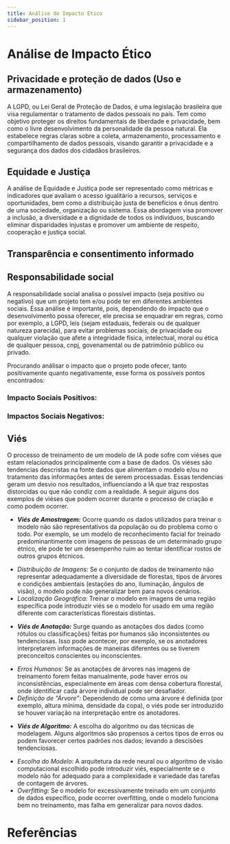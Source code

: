```yaml
---
title: Análise de Impacto Ético
sidebar_position: 1
---
```


# Análise de Impacto Ético

## Privacidade e proteção de dados (Uso e armazenamento)

A LGPD, ou Lei Geral de Proteção de Dados, é uma legislação brasileira que visa regulamentar o tratamento de dados pessoais no país. Tem como objetivo proteger os direitos fundamentais de liberdade e privacidade, bem como o livre desenvolvimento da personalidade da pessoa natural. Ela estabelece regras claras sobre a coleta, armazenamento, processamento e compartilhamento de dados pessoais, visando garantir a privacidade e a segurança dos dados dos cidadãos brasileiros.





## Equidade e Justiça

A análise de Equidade e Justiça pode ser representado como métricas e indicadores que avaliam o acesso igualitário a recursos, serviços e oportunidades, bem como a distribuição justa de benefícios e ônus dentro de uma sociedade, organização ou sistema. Essa abordagem visa promover a inclusão, a diversidade e a dignidade de todos os indivíduos, buscando eliminar disparidades injustas e promover um ambiente de respeito, cooperação e justiça social.






## Transparência e consentimento informado




##  Responsabilidade social

A responsabilidade social analisa o possível impacto (seja positivo ou negativo) que um projeto tem e/ou pode ter em diferentes ambientes sociais. Essa análise é importante, pois, dependendo do impacto que o desenvolvimento possa oferecer, ele precisa se enquadrar em regras, como por exemplo, a LGPD, leis (sejam estaduais, federais ou de qualquer natureza parecida), para evitar problemas sociais, de privacidade ou qualquer violação que afete a integridade física, intelectual, moral ou ética de qualquer pessoa, cnpj, govenamental ou de patrimônio público ou privado.

Procurando análisar o impacto que o projeto pode ofecer, tanto positivamente quanto negativamente, esse forma os possíveis pontos encontrados:



### Impacto Sociais Positivos:




### Impactos Sociais Negativos:




## Viés

O processo de treinamento de um modelo de IA pode sofre com viéses que estam relacionados principalmente com a base de dados. Os viéses são tendencias descristas na fonte dados que alimentam o modelo e/ou no tratamento das informações antes de serem processadas. Essas tendencias geram um desvio nos resultados, influenciando a IA que traz respostas distorcidas ou que não condiz com a realidade. A seguir alguns dos exemplos de viéses que podem ocorrer durante o processo de criação e como podem ocorrer.

* ***Viés de Amostragem:*** Ocorre quando os dados utilizados  para treinar o modelo não são representativos da população ou do problema como o todo. Por exemplo, se um modelo de reconhecimento facial for treinado predominantimente com imagens de pessoas de um determinado grupo étnico, ele pode ter um desempenho ruim ao tentar identificar rostos de outros grupos étcnicos.

- *Distribuição de Imagens:* Se o conjunto de dados de treinamento não representar adequadamente a diversidade de florestas, tipos de árvores e condições ambientais (estações do ano, iluminação, ângulos de visão), o modelo pode não generalizar bem para novos cenários.
- *Localização Geográfica:* Treinar o modelo em imagens de uma região específica pode introduzir viés se o modelo for usado em uma região diferente com características florestais distintas.

* ***Viés de Anotação:*** Surge quando as anotações dos dados (como rótulos ou classificações) feitas por humanos são inconsistentes ou tendenciosas. Isso pode acontecer, por exemplo, se os anotadores interpretarem informações de maneiras diferentes ou se tiverem preconceitos conscientes ou inconscientes.

- *Erros Humanos:* Se as anotações de árvores nas imagens de treinamento forem feitas manualmente, pode haver erros ou inconsistências, especialmente em áreas com densa cobertura florestal, onde identificar cada árvore individual pode ser desafiador.
- *Definição de "Árvore":* Dependendo de como uma árvore é definida (por exemplo, altura mínima, densidade da copa), o viés pode ser introduzido se houver variação na interpretação entre os anotadores.

* ***Viés de Algoritmo:***  A escolha do algoritmo ou das técnicas de modelagem. Alguns algoritmos são propensos a certos tipos de erros ou podem favorecer certos padrões nos dados; levando a descisões tendenciosas.

- *Escolha do Modelo:* A arquitetura da rede neural ou o algoritmo de visão computacional escolhido pode introduzir viés, especialmente se o modelo não for adequado para a complexidade e variedade das tarefas de contagem de árvores.
- *Overfitting:* Se o modelo for excessivamente treinado em um conjunto de dados específico, pode ocorrer overfitting, onde o modelo funciona bem no treinamento, mas falha em generalizar para novos dados.



# Referências
